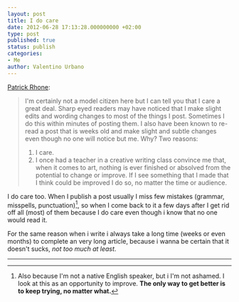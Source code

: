 ```yaml
---
layout: post
title: I do care
date: 2012-06-28 17:13:28.000000000 +02:00
type: post
published: true
status: publish
categories:
- Me
author: Valentino Urbano 
---
```


[Patrick Rhone][0]:

> I'm certainly not a model citizen here but I can tell you that I care a great deal. Sharp eyed readers may have noticed that I make slight edits and wording changes to most of the things I post. Sometimes I do this within minutes of posting them. I also have been known to re-read a post that is weeks old and make slight and subtle changes even though no one will notice but me. Why? Two reasons:
> 
> 1. I care.
> 2. I once had a teacher in a creative writing class convince me that, when it comes to art, nothing is ever finished or absolved from the potential to change or improve. If I see something that I made that I think could be improved I do so, no matter the time or audience.
> 

I do care too. When I publish a post usually I miss few mistakes (grammar, misspells, punctuation)[^1], so when I come back to it a few days after I get rid off all (most) of them because I do care even though i know that no one would read it.

For the same reason when i write i always take a long time (weeks or even months) to complete an very long article, because i wanna be certain that it doesn't sucks, _not too much at least_.

---

[^1]: Also because I'm not a native English speaker, but i I'm not ashamed. I look at this as an opportunity to improve. **The only way to get better is to keep trying, no matter what.**


[0]: http://minimalmac.com/post/663697093/steve-jobs-the-next-insanely-great-thing